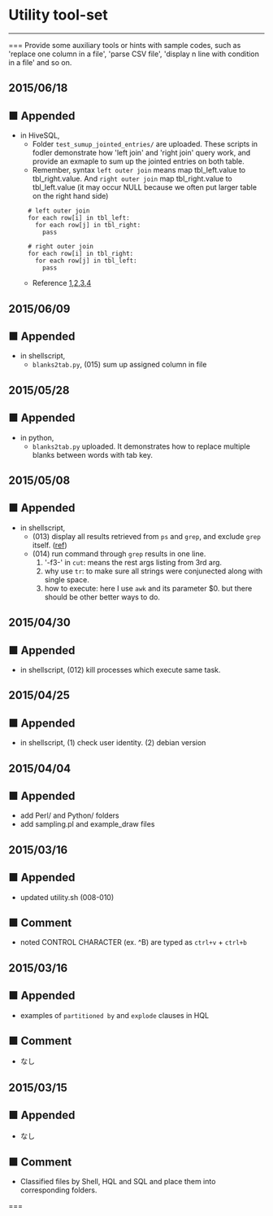 # Utility tool-set 
---
===
Provide some auxiliary tools or hints with sample codes, such as 'replace one column in a file', 'parse CSV file', 'display n line with condition in a file' and so on.

## 2015/06/18

## ■ Appended
- in HiveSQL, 
  - Folder `test_sumup_jointed_entries/` are uploaded. These scripts in fodler demonstrate how 'left join' and 'right join' query work, and provide an exmaple to sum up the jointed entries on both table.
  - Remember, syntax `left outer join` means map tbl_left.value to tbl_right.value. And `right outer join` map tbl_right.value to tbl_left.value (it may occur NULL because we often put larger table on the right hand side)
  ```
    # left outer join
    for each row[i] in tbl_left:
      for each row[j] in tbl_right:
        pass

    # right outer join
    for each row[i] in tbl_right:
      for each row[j] in tbl_left:
        pass
  ```
  - Reference [1](http://www.cnblogs.com/ggjucheng/archive/2013/01/15/2860723.html),[2](http://blog.csdn.net/lhzblog/article/details/38587541),[3](http://www.cnblogs.com/xd502djj/archive/2013/01/18/2866662.html),[4](http://3ktechnologies.com/blog/5-ways-to-make-your-hive-queries-run-faster/)

## 2015/06/09

## ■ Appended
- in shellscript, 
  - `blanks2tab.py`, (015) sum up assigned column in file

## 2015/05/28

## ■ Appended
- in python, 
  - `blanks2tab.py` uploaded. It demonstrates how to replace multiple blanks between words with tab key. 

## 2015/05/08

## ■ Appended
- in shellscript,  
  - (013) display all results retrieved from `ps` and `grep`, and exclude `grep` itself. ([ref](http://unix.stackexchange.com/questions/74185/how-can-i-prevent-grep-from-showing-up-in-ps-results))  
  - (014) run command through `grep` results in one line.  
    1. '-f3-' in `cut`: means the rest args listing from 3rd arg.  
    2. why use `tr`: to make sure all strings were conjunected along with single space.  
    3. how to execute: here I use `awk` and its parameter $0. but there should be other better ways to do.

## 2015/04/30

## ■ Appended
- in shellscript, (012) kill processes which execute same task.

## 2015/04/25

## ■ Appended
- in shellscript, (1) check user identity. (2) debian version

## 2015/04/04

## ■ Appended
- add Perl/ and Python/ folders
- add sampling.pl and example_draw files

## 2015/03/16

## ■ Appended
- updated utility.sh (008-010)

## ■ Comment
- noted CONTROL CHARACTER (ex. ^B) are typed as `ctrl+v` + `ctrl+b`

## 2015/03/16

## ■ Appended
- examples of `partitioned by` and `explode` clauses in HQL

## ■ Comment
- なし

## 2015/03/15

## ■ Appended
- なし

## ■ Comment
- Classified files by Shell, HQL and SQL and place them into corresponding folders.

===
